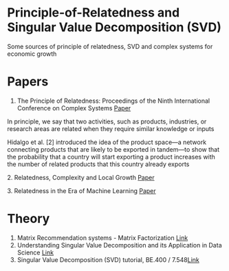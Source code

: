 # Principle-of-Relatedness and Singular Value Decomposition (SVD)
Some sources of principle of relatedness, SVD and complex systems for economic growth

# Papers
1. The Principle of Relatedness: Proceedings of the Ninth International Conference on Complex Systems <a href="https://www.researchgate.net/publication/326562653_The_Principle_of_Relatedness_Proceedings_of_the_Ninth_International_Conference_on_Complex_Systems"> Paper </a>
 <p>In principle, we say that two activities, such as products, industries, or research areas are related when they require similar knowledge or inputs</p>
 <p>Hidalgo et al. [2] introduced the idea of the product space—a network connecting products that are likely to be exported in tandem—to show that the probability that  a country will start exporting a product increases with the number of related products that this country already exports </p>
2. Relatedness, Complexity and Local Growth <a href="https://docs.iza.org/dp12223.pdf"> Paper </a> <p>
3. Relatedness in the Era of Machine Learning <a href="https://arxiv.org/pdf/2103.06017.pdf">Paper</a>


# Theory
1. Matrix Recommendation systems - Matrix Factorization <a href="https://developers.google.com/machine-learning/recommendation/collaborative/matrix"> Link </a> 
2. Understanding Singular Value Decomposition and its Application in Data Science <a href="https://towardsdatascience.com/understanding-singular-value-decomposition-and-its-application-in-data-science-388a54be95d#:~:text=In%20linear%20algebra%2C%20the%20Singular,important%20applications%20in%20data%20science.">Link</a>
3. Singular Value Decomposition (SVD) tutorial, BE.400 / 7.548<a href="https://web.mit.edu/be.400/www/SVD/Singular_Value_Decomposition.htm">Link</a>
 
